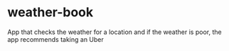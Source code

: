 # weather-book
App that checks the weather for a location and if the weather is poor, the app recommends taking an Uber
